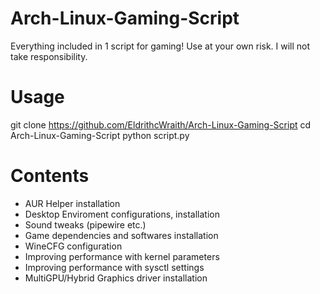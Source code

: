 # Arch-Linux-Gaming-Script
Everything included in 1 script for gaming!
Use at your own risk. I will not take responsibility.

# Usage
git clone https://github.com/EldrithcWraith/Arch-Linux-Gaming-Script
cd Arch-Linux-Gaming-Script
python script.py

# Contents
- AUR Helper installation
- Desktop Enviroment configurations, installation
- Sound tweaks (pipewire etc.)
- Game dependencies and softwares installation
- WineCFG configuration
- Improving performance with kernel parameters
- Improving performance with sysctl settings
- MultiGPU/Hybrid Graphics driver installation
